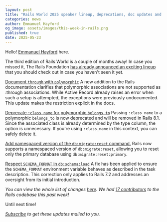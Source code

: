 ```yaml
---
layout: post
title: "Rails World 2025 speaker lineup, deprecations, doc updates and more!"
categories: news
author: Emmanuel Hayford
og_image: assets/images/this-week-in-rails.png
published: true
date: 2025-05-23
---
```



Hello! [Emmanuel Hayford](https://x.com/siaw23) here.

The third edition of Rails World is a couple of months away! In case you missed it, The Rails Foundation [has already announced an exciting lineup](https://rubyonrails.org/2025/5/20/rails-world-2025-speakers) that you should check out in case you haven't seen it yet.


[Document `through` with `polymorphic`](https://github.com/rails/rails/pull/55107)
A new addition to the Rails documentation clarifies that polymorphic associations are not supported as :through associations. While Active Record already raises an error when such a setup is attempted, the exceptions were previously undocumented. This update makes the restriction explicit in the docs.


[Deprecate `:class_name` for polymorphic `belongs_to`](https://github.com/rails/rails/pull/55091)
Passing `:class_name` to a polymorphic `belongs_to` is now deprecated and will be removed in Rails 8.1. Since the associated class is already determined by the type column, the option is unnecessary. If you're using `:class_name` in this context, you can safely delete it.


[Add namespaced version of the `db:migrate:reset` command.](https://github.com/rails/rails/pull/55077)
Rails now supports a namespaced version of `db:migrate:reset`, allowing you to reset only the primary database using `db:migrate:reset:primary`.


[Respect `SCHEMA_FORMAT` in `db:schema:load`](https://github.com/rails/rails/pull/55059)
A fix has been applied to ensure the `SCHEMA_FORMAT` environment variable behaves as described in the task description. This correction only applies to Rails 7.2 and addresses an oversight from its initial introduction.

_You can view the whole list of changes [here](https://github.com/rails/rails/compare/@%7B2025-05-16%7D...main@%7B2025-05-23%7D)._
_We had [17 contributors](https://contributors.rubyonrails.org/contributors/in-time-window/20250516-20250523) to the Rails codebase this past week!_

Until next time!

_[Subscribe](https://world.hey.com/this.week.in.rails) to get these updates mailed to you._
